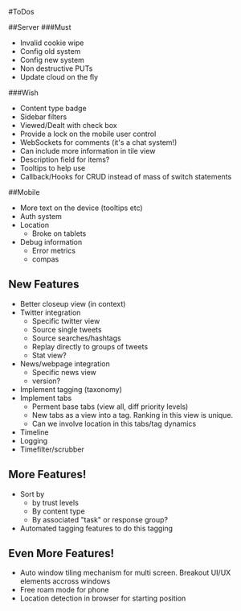 #ToDos

##Server
###Must
* Invalid cookie wipe
* Config old system
* Config new system
* Non destructive PUTs
* Update cloud on the fly

###Wish
* Content type badge
* Sidebar filters
* Viewed/Dealt with check box
* Provide a lock on the mobile user control
* WebSockets for comments (it's a chat system!)
* Can include more information in tile view
* Description field for items?
* Tooltips to help use
* Callback/Hooks for CRUD instead of mass of switch statements

##Mobile
* More text on the device (tooltips etc)
* Auth system
* Location
	* Broke on tablets
* Debug information
	* Error metrics
	* compas

## New Features
* Better closeup view (in context)
* Twitter integration
	* Specific twitter view
	* Source single tweets
	* Source searches/hashtags
	* Replay directly to groups of tweets
	* Stat view?
* News/webpage integration
	* Specific news view
	* version?
* Implement tagging (taxonomy)
* Implement tabs
	* Perment base tabs (view all, diff priority levels)
	* New tabs as a view into a tag. Ranking in this view is unique.
	* Can we involve location in this tabs/tag dynamics
* Timeline
* Logging
* Timefilter/scrubber

## More Features!
* Sort by
	* by trust levels
	* By content type
	* By associated "task" or response group?
* Automated tagging features to do this tagging

## Even More Features!
* Auto window tiling mechanism for multi screen. Breakout UI/UX elements accross windows
* Free roam mode for phone
* Location detection in browser for starting position